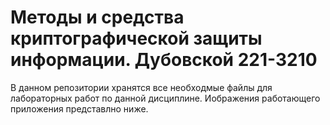 # Методы и средства криптографической защиты информации. Дубовской 221-3210
В данном репозитории хранятся все необходмые файлы для лабораторных работ по данной дисциплине. Иображения работающего приложения представлно ниже.
